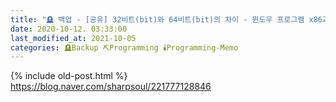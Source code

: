 ```yaml
---
title: "🪦 백업 - [공유] 32비트(bit)와 64비트(bit)의 차이 - 윈도우 프로그램 x86과 x64 중 뭘 선택해야 하나, 컴퓨터 PC 확인 방법 - Windows"
date: 2020-10-12. 03:33:00
last_modified_at: 2021-10-05
categories: 🪦Backup ⛏️Programming 🕯️Programming-Memo
---
```

{% include old-post.html %}
https://blog.naver.com/sharpsoul/221777128846